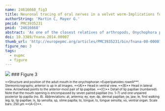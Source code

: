 ```yaml
---
name: 24616668_fig3
title: Neuronal tracing of oral nerves in a velvet worm-Implications for the evolution of the ecdysozoan brain.
authorString: 'Martin C, Mayer G.'
pmcid: PMC3935231
pmid: '24616668'
abstract: 'As one of the closest relatives of arthropods, Onychophora plays an important role in understanding the evolution of arthropod body plans. Currently there is controversy surrounding the evolution of the brain among the ecdysozoan clades, which shows a collar-shaped, circumoral organization in cycloneuralians but a ganglionic architecture in panarthropods. Based on the innervation pattern of lip papillae surrounding the mouth, the onychophoran brain has been interpreted as a circumoral ring, suggesting that this organization is an ancestral feature of Ecdysozoa. However, this interpretation is inconsistent with other published data. To explore the evolutionary origin of the onychophoran mouth and to shed light on the evolution of the ecdysozoan brains, we analyzed the innervation pattern and morphogenesis of the oral lip papillae in the onychophoran Euperipatoides rowelli using DNA labeling, immunocytochemistry, and neuronal tracing techniques. Our morphogenetic data revealed that the seven paired and one unpaired oral lip papillae arise from three anterior-most body segments. Retrograde fills show that only the first and the third nerves supplying the lip papillae are associated with cell bodies within the brain, whereas the second nerve exclusively receives fibers from somata of peripheral neurons located in the lip papillae. According to our anterograde fills and immunocytochemical data, the first nerve supplies the anterior-most pair of lip papillae, whereas the second and the third nerves are associated with the second to fifth and second to eighth lip papillae, respectively. These data suggest that the lip papillae of E. rowelli are mainly innervated by the proto- and deutocerebrum, whereas there are only a few additional cell bodies situated posterior to the brain. According to these findings, the overall innervation pattern of the oral lip papillae in E. rowelli is incompatible with the interpretation of the onychophoran brain as a modified circumoral ring.'
doi: 10.3389/fnana.2014.00007
thumb_url: 'http://europepmc.org/articles/PMC3935231/bin/fnana-08-00007-g0003.gif'
figure_no: 3
tags:
  - eupmc
  - figure
---
```

<img src='http://europepmc.org/articles/PMC3935231/bin/fnana-08-00007-g0003.jpg' style='max-height: 300px'>
### Figure 3
<p style='font-size: 10px;'>**Structure and position of the adult mouth in the onychophoran *Euperipatoides rowelli***. Stereomicrographs; anterior is up in all images. **(A)** Head in ventral view. **(B)** Head in lateral view. Arrowhead points to the anterior-most pair of lip papillae. **(C)** Detail of lip papillae (numbered). Note that the mouth opening is encompassed by seven paired papillae (no. 1–7) und one unpaired posterior lip papilla (no. 8). Abbreviations: at, antenna; ey, eye; dp, dermal papillae; jw, jaw; le, first walking leg; lp, lip papillae; ls, lip sensilla; sp, slime papilla; to, tongue; ts, tongue sensilla; vo, ventral organ. Scale bars: 250 μm **(A–C)**.</p>